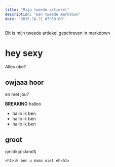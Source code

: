 ```yaml
---
title: "Mijn tweede artiekel"
description: "Een tweede markdown"
date: "2015-10-21 07:39:00"
---
```


Dit is mijn tweede artiekel geschreven in markdown 

# hey sexy
Alles oke?

## owjaaa hoor
en met jou?

**BREAKING** halloo
- hallo ik ben 
- hallo ik ben 
- hallo ik ben 

## groot
qmldkjqlskmdfj
 ```
 <h1>ik ben u mama niet eh<h1>
 ```
